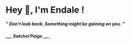 <h1 title="head"> Hey 👋, I'm Endale !</h1>

**<h5><i>" Don't look back. Something might be gaining on you. "</i></h5>**

*<b>___ Satchel Paige ___</b>*
